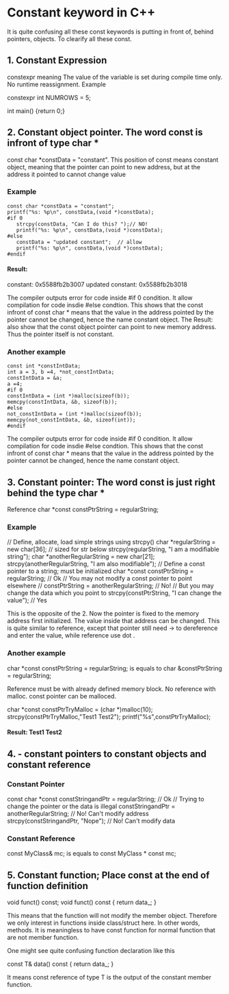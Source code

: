 # Constant keyword in C++

It is quite confusing all these const keywords is putting in front of, behind pointers, objects. To clearify all these const.

## 1. Constant Expression
 constexpr  meaning The value of the variable is set during compile time only. No runtime reassignment.
   Example


constexpr int NUMROWS = 5;

int main()
{return 0;}


## 2. Constant object pointer. The word const is infront of type char *
 const char *constData = "constant". 
This position of const means constant object, meaning that the pointer can point to new address, but at the address it pointed to cannot change value
### Example     
    const char *constData = "constant"; 
    printf("%s: %p\n", constData,(void *)constData);
    #if 0
       strcpy(constData, "Can I do this? ");// NO!
       printf("%s: %p\n", constData,(void *)constData);
    #else
       constData = "updated constant";  // allow
       printf("%s: %p\n", constData,(void *)constData);
    #endif

#### Result:
constant: 0x5588fb2b3007
updated constant: 0x5588fb2b3018


 The compiler outputs error for code inside #if 0 condition. It allow compilation for code insdie #else condtion. 
This shows that the const infront of const char * means that the value in the address pointed by the pointer cannot be changed, hence the name constant object.
The Result: also show that the const object pointer can point to new memory address. Thus the pointer itself is not constant.

### Another example

    const int *constIntData;
    int a = 3, b =4, *not_constIntData;    
    constIntData = &a;
    a =4;
    #if 0
    constIntData = (int *)malloc(sizeof(b));
    memcpy(constIntData, &b, sizeof(b));
    #else
    not_constIntData = (int *)malloc(sizeof(b));
    memcpy(not_constIntData, &b, sizeof(int));
    #endif
 The compiler outputs error for code inside #if 0 condition. It allow compilation for code insdie #else condtion. 
This shows that the const infront of const char * means that the value in the address pointed by the pointer cannot be changed, hence the name constant object.


## 3. Constant pointer: The word const is just right behind the type char *
Reference
char *const constPtrString = regularString;

### Example  

// Define, allocate, load simple strings using strcpy()
char *regularString = new char[36]; // sized for str below
strcpy(regularString, "I am a modifiable string");
char *anotherRegularString = new char[21]; 
strcpy(anotherRegularString, "I am also modifiable");
// Define a const pointer to a string; must be initialized
char *const constPtrString = regularString; // Ok
// You may not modify a const pointer to point elsewhere
// constPtrString = anotherRegularString;  // No! 
// But you may change the data which you point to
strcpy(constPtrString, "I can change the value"); // Yes


This is the opposite of the 2. 
Now the pointer is fixed to the memory address first initialized. The value inside that address can be changed.
This is quite similar to reference, except that pointer still need -> to dereference and enter the value, while reference use dot .

### Another example


char *const constPtrString = regularString;
is equals to 
char &constPtrString = regularString;

Reference must be with already defined memory block. No reference with malloc. 
const pointer can be malloced.


char *const constPtrTryMalloc = (char *)malloc(10);
strcpy(constPtrTryMalloc,"Test1 Test2");
printf("%s",constPtrTryMalloc);


#### Result: Test1 Test2



## 4. - constant pointers to constant objects and constant reference
### Constant Pointer


const char *const constStringandPtr = regularString; // Ok 
// Trying to change the pointer or the data is illegal
constStringandPtr = anotherRegularString; // No! Can't modify address                                          
strcpy(constStringandPtr, "Nope"); // No! Can't modify data


### Constant Reference 

const MyClass& mc;
is equals to const MyClass * const mc; 



## 5. Constant function; Place const at the end of function definition

void funct() const;
void funct() const { return data_; }


This means that the function will not modify the member object. Therefore we only interest in functions inside class/struct here. In other words, methods.
It is meaningless to have const function for normal function that are not member function.

One might see quite confusing function declaration like this

const T& data() const { return data_; }

It means const reference of type T is the output of the constant member function.

 

